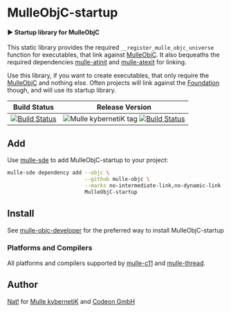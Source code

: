 # MulleObjC-startup

#### ▶️  Startup library for MulleObjC

This static library provides the required `__register_mulle_objc_universe`
function for executables, that link against
[MulleObjC](//github.com/mulle-objc/MulleObjC).
It also bequeaths the required dependencies
[mulle-atinit](//github.com/mulle-core/mulle-atinit) and
[mulle-atexit](//github.com/mulle-core/mulle-atexit) for linking.

Use this library, if you want to create executables, that only
require the [MulleObjC](//github.com/mulle-objc/MulleObjC)
and nothing else. Often projects will link against the
[Foundation](//github.com/MulleFoundation/Foundation) though, and will use
its startup library.


Build Status | Release Version
-------------|-----------------------------------
[![Build Status](https://github.com/mulle-objc/MulleObjC-startup.svg)](//travis-ci.org/mulle-objc/mulle-objc) | ![Mulle kybernetiK tag](https://img.shields.io/github/tag/mulle-objc/MulleObjC-startup.svg) [![Build Status](https://github.com/mulle-objc/MulleObjC-startup.svg?branch=release)](//travis-ci.org/mulle-objc/MulleObjC-startup)


## Add 

Use [mulle-sde](//github.com/mulle-sde) to add MulleObjC-startup to your project:

``` sh
mulle-sde dependency add --objc \
                         --github mulle-objc \
                         --marks no-intermediate-link,no-dynamic-link 
                         MulleObjC-startup
```

## Install

See [mulle-objc-developer](//github.com/mulle-objc/mulle-objc-developer) for the preferred
way to install MulleObjC-startup


### Platforms and Compilers

All platforms and compilers supported by
[mulle-c11](//github.com/mulle-c/mulle-c11/) and
[mulle-thread](//github.com/mulle-concurrent/mulle-thread/).


## Author

[Nat!](//www.mulle-kybernetik.com/weblog) for
[Mulle kybernetiK](//www.mulle-kybernetik.com) and
[Codeon GmbH](//www.codeon.de)
